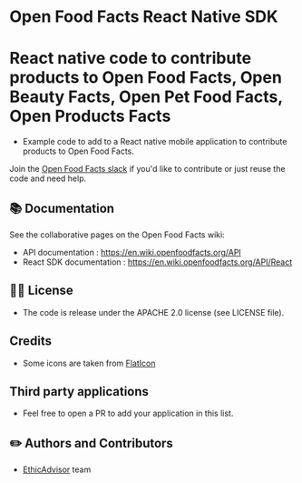 # Open Food Facts React Native SDK
# React native code to contribute products to Open Food Facts, Open Beauty Facts, Open Pet Food Facts, Open Products Facts

- Example code to add to a React native mobile application to contribute products to Open Food Facts.

Join the [Open Food Facts slack](https://openfoodfacts.slack.com) if you'd like to contribute or just reuse the code and need help.

## 📚 Documentation

See the collaborative pages on the Open Food Facts wiki:
- API documentation : https://en.wiki.openfoodfacts.org/API
- React SDK documentation : https://en.wiki.openfoodfacts.org/API/React
## 👩‍⚖️ License
- The code is release under the APACHE 2.0 license (see LICENSE file).

## Credits
- Some icons are taken from [FlatIcon](www.flaticon.com)

## Third party applications
- Feel free to open a PR to add your application in this list.

## ✏️ Authors and Contributors
- [EthicAdvisor](https://www.ethicadvisor.org) team
